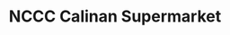 ---
title: "NCCC Calinan Supermarket"
url: /davao-city/nccc-calinan-supermarket/
shop: Supermarkt
---